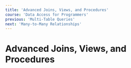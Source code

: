 ```yaml
---
title: 'Advanced Joins, Views, and Procedures'
course: 'Data Access for Programmers'
previous: 'Multi-Table Queries'
next: 'Many-to-Many Relationships'
---
```


# Advanced Joins, Views, and Procedures
